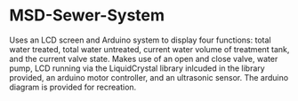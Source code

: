 # MSD-Sewer-System
Uses an LCD screen and Arduino system to display four functions: total water treated, total water untreated, current water volume of treatment tank, and the current valve state. Makes use of an open and close valve, water pump, LCD running via the LiquidCrystal library inlcuded in the library provided, an arduino motor controller, and an ultrasonic sensor. The arduino diagram is provided for recreation.
